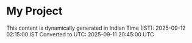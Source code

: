 # My Project

This content is dynamically generated in Indian Time (IST): 2025-09-12 02:15:00 IST
Converted to UTC: 2025-09-11 20:45:00 UTC
